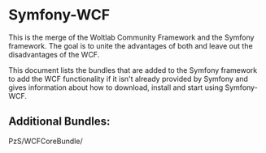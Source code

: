 Symfony-WCF
===========

This is the merge of the Woltlab Community Framework and the Symfony framework. 
The goal is to unite the advantages of both and leave out the disadvantages of the WCF.

This document lists the bundles that are added to the Symfony framework to add the 
WCF functionality if it isn't already provided by Symfony and gives information about
how to download, install and start using Symfony-WCF.

Additional Bundles:
-------------------

PzS/WCFCoreBundle/
